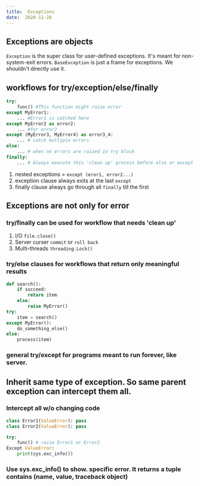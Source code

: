 ```yaml
---
title:  Exceptions
date:  2020-11-28
---
```


## Exceptions are objects

```Exception``` is the super class for user-defined exceptions. It's meant for non-system-exit errors. ```BaseException``` is just a frame for exceptions. We shouldn't directly use it.

## workflows for try/exception/else/finally

```python
try:
    func() #This function might raise error
except MyError1:
    ... #Error1 is catched here
except MyError2 as error2:
    ... #for error2
except (MyError3, MyError4) as error3_4:
    ... # catch multiple errors
else:
    ... # when no errors are raised in try block
finally:
    ... # Always execute this 'clean up' process before else or except clause
```
1. nested exceptions = ```except (eror1, error2...)```
2. exception clause always exits at the last ```except```
3. finally clause always go through all ```finally``` till the first
## Exceptions are not only for error
### try/finally can be used for workflow that needs 'clean up'

1. I/O ```file.close()```
2. Server curser ```commit``` or ```roll back```
3. Multi-threads ```threading.Lock()```

### try/else clauses for workflows that return only meaningful results

```python
def search():
    if succeed:
        return item
    else:
        raise MyError()
try:
    item = search()
except MyError():
    do_something_else()
else:
    process(item)
```

### general try/except for programs meant to run forever, like server.

## Inherit same type of exception. So same parent exception can intercept them all.

### Intercept all w/o changing code
```python
class Error1(ValueError): pass
class Error2(ValueError): pass

try:
    func() # raise Error1 or Error2
Except ValueError:
    print(sys.exc_info())
```

### Use sys.exc_info() to show. specific error. It returns a tuple contains (name, value, traceback object)
